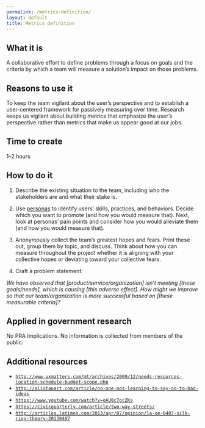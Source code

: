```yaml
---
permalink: /metrics-definition/
layout: default
title: Metrics definition
---
```


## What it is

A collaborative effort to define problems through a focus on goals and the criteria by which a team will measure a solution’s impact on those problems.

## Reasons to use it

To keep the team vigilant about the user’s perspective and to establish a user-centered framework for passively measuring over time. Research keeps us vigilant about building metrics that emphasize the user’s perspective rather than metrics that make us appear good at our jobs.

## Time to create

1–2 hours

## How to do it

1. Describe the existing situation to the team, including who the stakeholders are and what their stake is.

2. Use [personas](../personas/) to identify users’ skills, practices, and behaviors. Decide which you want to promote (and how you would measure that). Next, look at personas’ pain points and consider how you would alleviate them (and how you would measure that).

3. Anonymously collect the team’s greatest hopes and fears. Print these out, group them by topic, and discuss. Think about how you can measure throughout the project whether it is aligning with your collective hopes or deviating toward your collective fears.

4. Craft a problem statement:

  *We have observed that [product/service/organization] isn’t meeting [these goals/needs], which is causing [this adverse effect]. How might we improve so that our team/organization is more successful based on [these measurable criteria]?*

## Applied in government research

No PRA Implications. No information is collected from members of the public.

## Additional resources

- [`http://www.uxmatters.com/mt/archives/2009/12/needs-resources-location-schedule-budget-scope.php`](http://www.uxmatters.com/mt/archives/2009/12/needs-resources-location-schedule-budget-scope.php)
- [`http://alistapart.com/article/no-one-nos-learning-to-say-no-to-bad-ideas`](http://alistapart.com/article/no-one-nos-learning-to-say-no-to-bad-ideas)
- [`https://www.youtube.com/watch?v=oAU0c7ocZKs`](https://www.youtube.com/watch?v=oAU0c7ocZKs)
- [`https://civicquarterly.com/article/two-way-streets/`](https://civicquarterly.com/article/two-way-streets/)
- [`http://articles.latimes.com/2013/apr/07/opinion/la-oe-0407-silk-ring-theory-20130407`](http://articles.latimes.com/2013/apr/07/opinion/la-oe-0407-silk-ring-theory-20130407)
